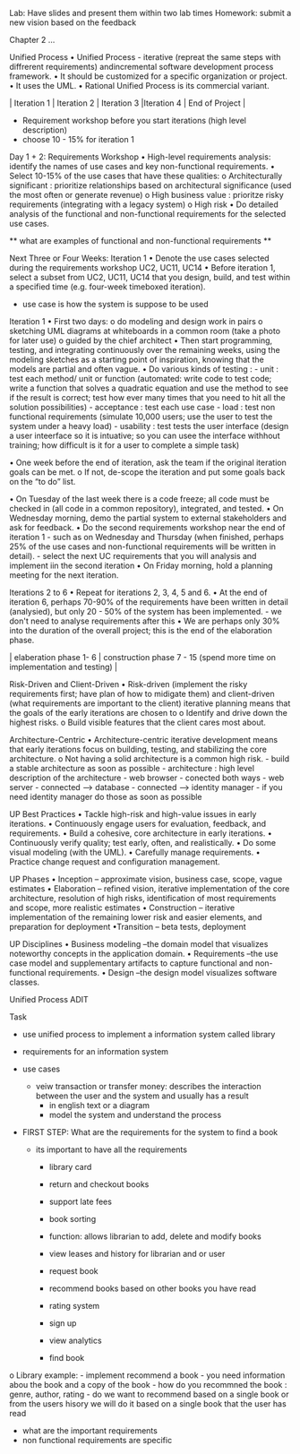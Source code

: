 Lab: Have slides and present them within two lab times 
Homework: submit a new vision based on the feedback

Chapter 2 ...


Unified Process
• Unified Process 
	- iterative (repreat the same steps with diffrerent requirements) andincremental software development process framework.
• It should be customized for a specific organization or project.
• It uses the UML.
• Rational Unified Process is its commercial variant.



| Iteration 1 | Iteration 2 | Iteration 3 |Iteration 4 | End of Project |
- Requirement workshop before you start iterations (high level description)
- choose 10 - 15% for iteration 1 


Day 1 + 2: Requirements Workshop
• High-level requirements analysis: identify the names of use cases and key non-functional requirements.
• Select 10-15% of the use cases that have these qualities:
	o Architecturally significant : prioritize relationships based on architectural significance (used the most often or generate revenue)
	o High business value : prioritze risky requirements (integrating with a legacy system)
	o High risk
• Do detailed analysis of the functional and non-functional requirements for the selected use cases.

 ** what are examples of functional and non-functional requirements **


Next Three or Four Weeks: Iteration 1
• Denote the use cases selected during the requirements workshop UC2, UC11, UC14
• Before iteration 1, select a subset from UC2, UC11, UC14 that you design, build, and test within a specified time (e.g. four-week timeboxed iteration).

- use case is how the system is suppose to be used 


Iteration 1
• First two days: 
	o do modeling and design work in pairs
	o sketching UML diagrams at whiteboards in a common room (take a photo for later use)
	o guided by the chief architect
• Then start programming, testing, and integrating continuously over the remaining weeks, using the modeling sketches as a starting point of inspiration, knowing that the models are partial and often vague.
• Do various kinds of testing :
	-  unit : test each method/ unit or function (automated: write code to test code; write a function that solves a quadratic equation and use the method to see if the result is correct; test how ever many times that you need to hit all the solution possibilities)
	- acceptance : test each use case
	- load : test non functional requirements (simulate 10,000 users; use the user to test the system under a heavy load)
	- usability : test tests the user interface (design a user inteerface so it is intuative; so you can usee the interface withhout 					  training; how difficult is it for a user to complete a simple task)

• One week before the end of iteration, ask the team if the original iteration goals can be met.
	o If not, de-scope the iteration and put some goals back on the “to do” list.

• On Tuesday of the last week there is a code freeze; all code must be checked in (all code in a common repository), integrated, and tested.
• On Wednesday morning, demo the partial system to external stakeholders and ask for feedback.
• Do the second requirements workshop near the end of iteration 1
	- such as on Wednesday and Thursday (when finished, perhaps 25% of the use cases and non-functional requirements will be written in detail).
	- select the next UC requirements that you will analysis and implement iin the second iteration
• On Friday morning, hold a planning meeting for the next iteration.


Iterations 2 to 6
• Repeat for iterations 2, 3, 4, 5 and 6.
• At the end of iteration 6, perhaps 70-90% of the requirements have been written in detail (analysied), but only 20 - 50% of the system has been implemented.
	- we don't need to analyse requirements after this 
• We are perhaps only 30% into the duration of the overall project; this is the end of the elaboration phase.


| elaberation phase 1- 6 | construction phase 7 - 15 (spend more time on implementation and testing) |


Risk-Driven and Client-Driven
• Risk-driven (implement the risky requirements first; have plan of how to midigate them) and client-driven (what requirements are important to the client) iterative planning means that the goals of the early iterations are chosen to
	o Identify and drive down the highest risks.
	o Build visible features that the client cares most about.


Architecture-Centric
• Architecture-centric iterative development means that early iterations focus on building, testing, and stabilizing the core architecture.
	o Not having a solid architecture is a common high risk.
	- build a stable architecture as soon as possible 
	- architecture : high level description of the architecture
	- web browser - conected both ways - web server - connected --> database 
			     									- connected --> identity manager
	- if you need identity manager do those as soon as possible 		     									


UP Best Practices
• Tackle high-risk and high-value issues in early iterations.
• Continuously engage users for evaluation, feedback, and requirements.
• Build a cohesive, core architecture in early iterations.
• Continuously verify quality; test early, often, and realistically.
• Do some visual modeling (with the UML).
• Carefully manage requirements.
• Practice change request and configuration management.


UP Phases
• Inception – approximate vision, business case, scope, vague estimates
• Elaboration – refined vision, iterative implementation of the core architecture, resolution of high risks, identification of 								most requirements and scope, more realistic estimates
• Construction – iterative implementation of the remaining lower risk and easier elements, and preparation for deployment
•Transition – beta tests, deployment


UP Disciplines
• Business modeling –the domain model that visualizes noteworthy concepts in the application domain.
• Requirements –the use case model and supplementary artifacts to capture functional and non-functional requirements.
• Design –the design model visualizes software classes.



Unified Process
ADIT



Task 
- use unified process to implement a information system called library
- requirements for an information system 

- use cases 
	- veiw transaction or transfer money: describes the interaction between the user and the system and usually has a result 
		- in english text or a diagram
		- model the system and understand the process


- FIRST STEP: What are the requirements for the system to find a book
	- its important to have all the requirements  
		- library card
		- return and checkout books 
		- support late fees
		- book sorting 
		- function: allows librarian to add, delete and modify books 
		- view leases and history for librarian and or user 
		- request book 
		- recommend books based on other books you have read 
		- rating system 
		- sign up 
		- view analytics


		- find book 


o  Library example: 
	- implement recommend a book 
	 	- you need information abou the book and a copy of the book 
		- how do you recommned the book : genre, author, rating 
	 		- do we want to recommend based on a single book or from the users hisory 
	 	      we will do it based on a single book that the user has read 




- what are the important requirements 
- non functional requirements are specific 













